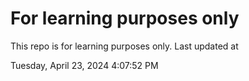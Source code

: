 # For learning purposes only
This repo is for learning purposes only.
Last updated at

Tuesday, April 23, 2024 4:07:52 PM

